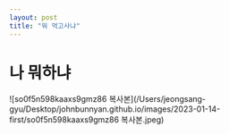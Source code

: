 ```yaml
---
layout: post
title: "뭐 먹고사냐"
---
```


# 나 뭐하냐

![so0f5n598kaaxs9gmz86 복사본](/Users/jeongsang-gyu/Desktop/johnbunnyan.github.io/images/2023-01-14-first/so0f5n598kaaxs9gmz86 복사본.jpeg)
